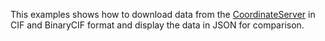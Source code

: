 This examples shows how to download data from the [CoordinateServer](webchemdev.ncbr.muni.cz/CoordinateServer) in CIF and BinaryCIF format and display the data in JSON for comparison.